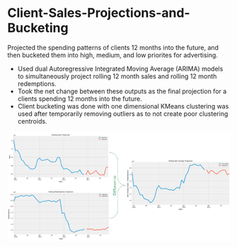 # Client-Sales-Projections-and-Bucketing
Projected the spending patterns of clients 12 months into the future, and then bucketed them into high, medium, and low priorites for advertising.

- Used dual Autoregressive Integrated Moving Average (ARIMA) models to simultaneously project rolling 12 month sales and rolling 12 month redemptions.
- Took the net change between these outputs as the final projection for a clients spending 12 months into the future.
- Client bucketing was done with one dimensional KMeans clustering was used after temporarily removing outliers as to not create poor clustering centroids.

![alt text](https://github.com/MadMattF/Client-Sales-Projections-and-Bucketing/blob/main/Projections%20Visual%20Example.PNG?raw=true)
